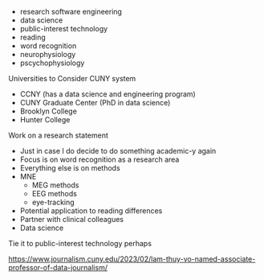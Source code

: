 
- research software engineering
- data science
- public-interest technology
- reading
- word recognition
- neurophysiology
- pscychophysiology


Universities to Consider
CUNY system
- CCNY (has a data science and engineering program)
- CUNY Graduate Center (PhD in data science)
- Brooklyn College
- Hunter College


Work on a research statement
- Just in case I do decide to do something academic-y again
- Focus is on word recognition as a research area
- Everything else is on methods
- MNE
    - MEG methods
    - EEG methods
    - eye-tracking
- Potential application to reading differences
- Partner with clinical colleagues
- Data science

Tie it to public-interest technology perhaps

<https://www.journalism.cuny.edu/2023/02/lam-thuy-vo-named-associate-professor-of-data-journalism/>
